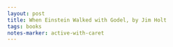 ```yaml
---
layout: post
title: When Einstein Walked with Godel, by Jim Holt 
tags: books
notes-marker: active-with-caret
---
```

